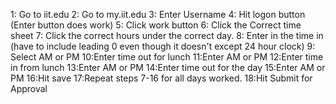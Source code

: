 1: Go to iit.edu
2: Go to my.iit.edu
3: Enter Username
4: Hit logon button (Enter button does work)
5: Click work button
6: Click the Correct time sheet
7: Click the correct hours under the correct day.
8: Enter in the time in (have to include leading 0 even though it doesn't except 24 hour clock)
9: Select AM or PM
10:Enter time out for lunch
11:Enter AM or PM
12:Enter time in from lunch
13:Enter AM or PM
14:Enter time out for the day
15:Enter AM or PM
16:Hit save
17:Repeat steps 7-16 for all days worked.
18:Hit Submit for Approval